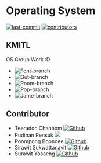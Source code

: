 # Operating System 
[![last-commit](https://img.shields.io/github/last-commit/Poompong-b/OS?logo=github&logoColor=white)](https://github.com/Poompong-b/OS) 
[![contributors](https://img.shields.io/github/contributors/Poompong-b/OS?color=informational)](https://github.com/Poompong-b/OS/graphs/contributors)
## KMITL
OS Group Work :D

<!-- you can rename branch -->
- ![Font-branch](https://img.shields.io/github/last-commit/Poompong-b/OS/teeradon?label=Teeradon%20last%20commit&style=flat-square)
- ![Gut-branch](https://img.shields.io/github/last-commit/Poompong-b/OS/pudinan?label=Pudinan%20last%20commit&style=flat-square)
- ![Poom-branch](https://img.shields.io/github/last-commit/Poompong-b/OS/Poom?label=Poompong%20last%20commit&style=flat-square)
- ![Pop-branch](https://img.shields.io/github/last-commit/Poompong-b/OS/sirawit?label=Sirawit%20last%20commit&style=flat-square)
- ![Jame-branch](https://img.shields.io/github/last-commit/Poompong-b/OS/surawit?label=Surawit%20last%20commit&style=flat-square)

## Contributor

- Teeradon Chanhom  [![Github](https://img.shields.io/github/followers/teeradon43?label=teeradon43&logoColor=pink&style=social)](https://github.com/teeradon43)
- Pudinan Pensuk [![](https://img.shields.io/github/followers/gutpdn?label=gutpdn&style=social)](https://github.com/gutpdn)
- Poompong Boondee [![Github](https://img.shields.io/github/followers/Poompong-b?label=Poompong-b&logoColor=blue&style=social)](https://github.com/Poompong-b)
- Sirawit Sukwattanavit [![Github](https://img.shields.io/github/followers/sirawit-suk?label=sirawit-suk&logoColor=critical&style=social)](https://github.com/sirawit-suk)
- Surawit Yosaeng [![Github](https://img.shields.io/github/followers/j4m3ee?label=j4m3ee&logoColor=success&style=social)](https://github.com/Poompong-b)
